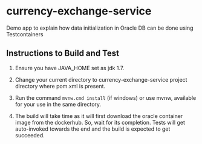 # currency-exchange-service
Demo app to explain how data initialization in Oracle DB can be done using Testcontainers

## Instructions to Build and Test

1) Ensure you have JAVA_HOME set as jdk 1.7. 

2) Change your current directory to currency-exchange-service project directory where pom.xml is present.

3) Run the command `mvnw.cmd install` (if windows) or use mvnw, available for your use in the same directory.

4) The build will take time as it will first download the oracle container image from the dockerhub. So, wait for its completion. Tests will get auto-invoked towards the end and the build is expected to get succeeded.